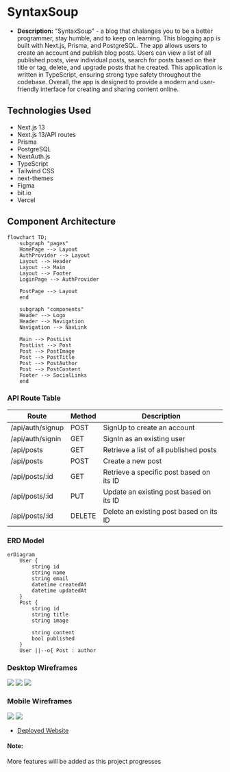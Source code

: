 # SyntaxSoup

- **Description:** 
"SyntaxSoup" - a blog that chalanges you to be a better programmer, stay humble, and to keep on learning. 
This blogging app is built with Next.js, Prisma, and PostgreSQL. The app allows users to create an account and publish blog posts. Users can view a list of all published posts, view individual posts, search for posts based on their title or tag, delete, and upgrade posts that he created.  This application is written in TypeScript, ensuring strong type safety throughout the codebase. Overall, the app is designed to provide a modern and user-friendly interface for creating and sharing content online.


## Technologies Used
  * Next.js 13
  * Next.js 13/API routes
  * Prisma
  * PostgreSQL 
  * NextAuth.js 
  * TypeScript
  * Tailwind CSS
  * next-themes
  * Figma
  * bit.io
  * Vercel




## Component Architecture

```mermaid
flowchart TD;
    subgraph "pages" 
    HomePage --> Layout
    AuthProvider --> Layout
    Layout --> Header
    Layout --> Main
    Layout --> Footer
    LoginPage --> AuthProvider
   
    PostPage --> Layout
    end
    
    subgraph "components" 
    Header --> Logo
    Header --> Navigation
    Navigation --> NavLink
    
    Main --> PostList
    PostList --> Post
    Post --> PostImage
    Post --> PostTitle
    Post --> PostAuthor
    Post --> PostContent
    Footer --> SocialLinks
    end
```    

### API Route Table
| Route |	Method |	Description | 
|-------------|---------|-------------|
| /api/auth/signup | POST | SignUp to create an account |
| /api/auth/signin | GET | SignIn as an existing user|
|/api/posts |	GET |	Retrieve a list of all published posts |
|/api/posts|	POST|	Create a new post|
|/api/posts/:id|	GET	|Retrieve a specific post based on its ID|
|/api/posts/:id|	PUT |	Update an existing post based on its ID|
|/api/posts/:id|	DELETE|	Delete an existing post based on its ID|

### ERD Model
``` mermaid
erDiagram
    User {
        string id
        string name
        string email
        datetime createdAt
        datetime updatedAt
    }
    Post {
        string id
        string title
        string image
     
        string content
        bool published
    }
    User ||--o{ Post : author
```

### Desktop Wireframes
![](https://i.imgur.com/6IpiCTu.png)
![](https://i.imgur.com/qfQO34p.png)
![](https://i.imgur.com/pgwXZlA.png)

### Mobile Wireframes
![](https://i.imgur.com/K9Bj1zB.png)
![](https://i.imgur.com/JeHxigY.png)

* [Deployed Website](https://sytycc-blog.vercel.app/) 

#### Note: 
 More features will be added as this project progresses